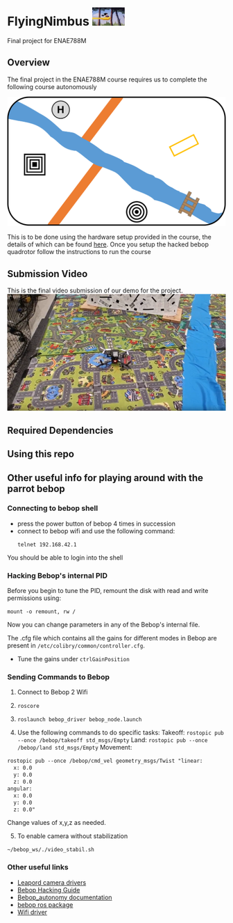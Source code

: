 <p><h1>FlyingNimbus <img src="./images/FlyingNimbus.gif" width=15% height=15%> </h1></p>
Final project for ENAE788M

## Overview
The final project in the ENAE788M course requires us to complete the following course autonomously 

![track](images/Track.png)

This is to be done using the hardware setup provided in the course, the details of which can be found [here](https://github.com/prgumd/PRGFlyt/wiki/PRGHusky). Once you setup the hacked bebop quadrotor follow the instructions to run the course

## Submission Video
This is the final video submission of our demo for the project.
[![Alt text](images/submission.png)](https://www.youtube.com/watch?v=W-hJahoFFmI)
## Required Dependencies

## Using this repo

## Other useful info for playing around with the parrot bebop 
### Connecting to bebop shell
* press the power button of bebop 4 times in succession
* connect to bebop wifi and use the following command:
  ```
  telnet 192.168.42.1
  ```

You should be able to login into the shell

### Hacking Bebop's internal PID
Before you begin to tune the PID, remount the disk with read and write permissions using:
```
mount -o remount, rw /
```
Now you can change parameters in any of the Bebop's internal file.

The .cfg file which contains all the gains for different modes in Bebop are present in `/etc/colibry/common/controller.cfg`.
- Tune the gains under `ctrlGainPosition`


### Sending Commands to Bebop
1. Connect to Bebop 2 Wifi

2. `roscore`

3. `roslaunch bebop_driver bebop_node.launch`

4. Use the following commands to do specific tasks:
Takeoff:
``rostopic pub --once /bebop/takeoff std_msgs/Empty``
Land:
``rostopic pub --once /bebop/land std_msgs/Empty``
Movement:
```
rostopic pub --once /bebop/cmd_vel geometry_msgs/Twist "linear:
  x: 0.0
  y: 0.0
  z: 0.0
angular:
  x: 0.0
  y: 0.0
  z: 0.0" 
```
Change values of x,y,z as needed.


5. To enable camera without stabilization
```
~/bebop_ws/./video_stabil.sh
```

### Other useful links
* [Leapord camera drivers](https://github.com/chahatdeep/ubuntu-for-robotics/tree/master/Drivers)
* [Bebop Hacking Guide](http://fargesportfolio.com/wp-content/uploads/2018/01/BeebopHackingGuide1_7_2.pdf)
* [Bebop_autonomy documentation](https://buildmedia.readthedocs.org/media/pdf/bebop-autonomy/latest/bebop-autonomy.pdf)
* [bebop ros package](https://bebop-autonomy.readthedocs.io/en/latest/installation.html)
* [Wifi driver](https://github.com/chahatdeep/rtl8812au-wifi-driver)

